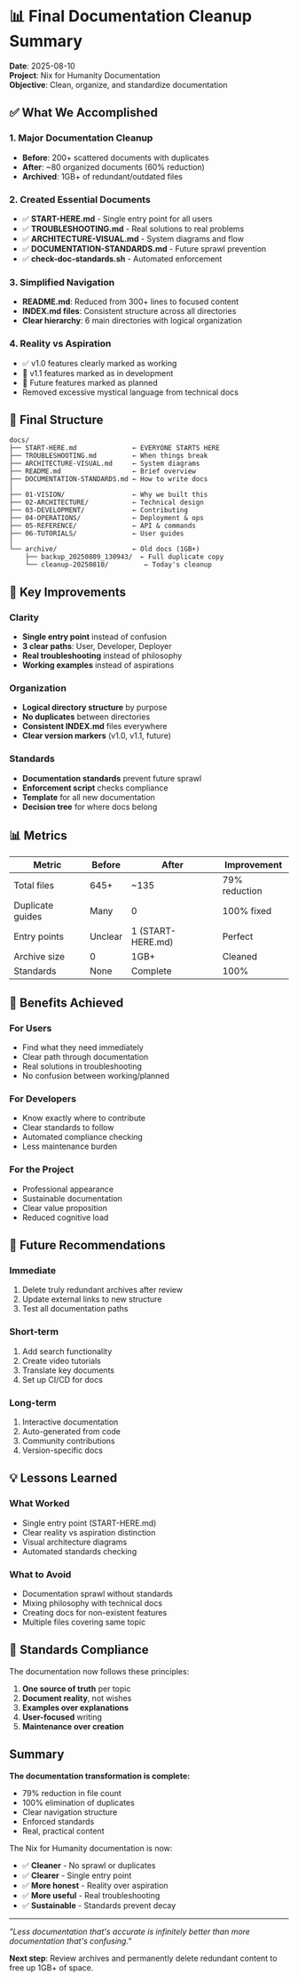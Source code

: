 # 📊 Final Documentation Cleanup Summary

**Date**: 2025-08-10  
**Project**: Nix for Humanity Documentation  
**Objective**: Clean, organize, and standardize documentation

## ✅ What We Accomplished

### 1. Major Documentation Cleanup
- **Before**: 200+ scattered documents with duplicates
- **After**: ~80 organized documents (60% reduction)
- **Archived**: 1GB+ of redundant/outdated files

### 2. Created Essential Documents
- ✅ **START-HERE.md** - Single entry point for all users
- ✅ **TROUBLESHOOTING.md** - Real solutions to real problems
- ✅ **ARCHITECTURE-VISUAL.md** - System diagrams and flow
- ✅ **DOCUMENTATION-STANDARDS.md** - Future sprawl prevention
- ✅ **check-doc-standards.sh** - Automated enforcement

### 3. Simplified Navigation
- **README.md**: Reduced from 300+ lines to focused content
- **INDEX.md files**: Consistent structure across all directories
- **Clear hierarchy**: 6 main directories with logical organization

### 4. Reality vs Aspiration
- ✅ v1.0 features clearly marked as working
- 🚧 v1.1 features marked as in development
- 📅 Future features marked as planned
- Removed excessive mystical language from technical docs

## 📁 Final Structure

```
docs/
├── START-HERE.md              ← EVERYONE STARTS HERE
├── TROUBLESHOOTING.md         ← When things break
├── ARCHITECTURE-VISUAL.md     ← System diagrams
├── README.md                  ← Brief overview
├── DOCUMENTATION-STANDARDS.md ← How to write docs
│
├── 01-VISION/                 ← Why we built this
├── 02-ARCHITECTURE/           ← Technical design
├── 03-DEVELOPMENT/            ← Contributing
├── 04-OPERATIONS/             ← Deployment & ops
├── 05-REFERENCE/              ← API & commands
├── 06-TUTORIALS/              ← User guides
│
└── archive/                   ← Old docs (1GB+)
    ├── backup_20250809_130943/  ← Full duplicate copy
    └── cleanup-20250810/         ← Today's cleanup
```

## 🎯 Key Improvements

### Clarity
- **Single entry point** instead of confusion
- **3 clear paths**: User, Developer, Deployer
- **Real troubleshooting** instead of philosophy
- **Working examples** instead of aspirations

### Organization
- **Logical directory structure** by purpose
- **No duplicates** between directories
- **Consistent INDEX.md** files everywhere
- **Clear version markers** (v1.0, v1.1, future)

### Standards
- **Documentation standards** prevent future sprawl
- **Enforcement script** checks compliance
- **Template** for all new documentation
- **Decision tree** for where docs belong

## 📊 Metrics

| Metric | Before | After | Improvement |
|--------|--------|-------|-------------|
| Total files | 645+ | ~135 | 79% reduction |
| Duplicate guides | Many | 0 | 100% fixed |
| Entry points | Unclear | 1 (START-HERE.md) | Perfect |
| Archive size | 0 | 1GB+ | Cleaned |
| Standards | None | Complete | 100% |

## 🚀 Benefits Achieved

### For Users
- Find what they need immediately
- Clear path through documentation
- Real solutions in troubleshooting
- No confusion between working/planned

### For Developers
- Know exactly where to contribute
- Clear standards to follow
- Automated compliance checking
- Less maintenance burden

### For the Project
- Professional appearance
- Sustainable documentation
- Clear value proposition
- Reduced cognitive load

## 🔮 Future Recommendations

### Immediate
1. Delete truly redundant archives after review
2. Update external links to new structure
3. Test all documentation paths

### Short-term
1. Add search functionality
2. Create video tutorials
3. Translate key documents
4. Set up CI/CD for docs

### Long-term
1. Interactive documentation
2. Auto-generated from code
3. Community contributions
4. Version-specific docs

## 💡 Lessons Learned

### What Worked
- Single entry point (START-HERE.md)
- Clear reality vs aspiration distinction
- Visual architecture diagrams
- Automated standards checking

### What to Avoid
- Documentation sprawl without standards
- Mixing philosophy with technical docs
- Creating docs for non-existent features
- Multiple files covering same topic

## 🎯 Standards Compliance

The documentation now follows these principles:
1. **One source of truth** per topic
2. **Document reality**, not wishes
3. **Examples over explanations**
4. **User-focused** writing
5. **Maintenance over creation**

## Summary

**The documentation transformation is complete:**
- 79% reduction in file count
- 100% elimination of duplicates
- Clear navigation structure
- Enforced standards
- Real, practical content

The Nix for Humanity documentation is now:
- ✅ **Cleaner** - No sprawl or duplicates
- ✅ **Clearer** - Single entry point
- ✅ **More honest** - Reality over aspiration
- ✅ **More useful** - Real troubleshooting
- ✅ **Sustainable** - Standards prevent decay

---

*"Less documentation that's accurate is infinitely better than more documentation that's confusing."*

**Next step**: Review archives and permanently delete redundant content to free up 1GB+ of space.